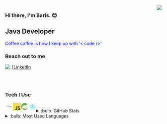 <img src="https://media.giphy.com/media/iIqmM5tTjmpOB9mpbn/giphy.gif" align="right" widht="400" height="250">

### Hi there, I'm Baris. :blush:

## Java Developer

<font color="blue">Coffee coffee is how I keep up with '<
code />' </font>

### Reach out to me

[<img width="22" src="https://unpkg.com/simple-icons@v6/icons/Linkedln.svg" align="left" />[Linkedln]

<br />
<br />

### Tech I Use

<img align="left" src="https://raw.githubusercontent.com/github/explore/80688e429a7d4ef2fca1e82350fe8e3517d3494d/topics/java/java.png" widht="25" height="25">
<img align="left" src="https://raw.githubusercontent.com/github/explore/80688e429a7d4ef2fca1e82350fe8e3517d3494d/topics/javascript/javascript.png" widht="25" height="25">
<img align="left" src="https://raw.githubusercontent.com/github/explore/80688e429a7d4ef2fca1e82350fe8e3517d3494d/topics/spring-boot/spring-boot.png" widht="25" height="25">
<img align="left" src="https://raw.githubusercontent.com/github/explore/80688e429a7d4ef2fca1e82350fe8e3517d3494d/topics/react/react.png" widht="25" height="25">

<br />

<details>
<summary>:bulb: GitHub Stats</summary>
<img src="https://github-readme-stats.vercel.app/api?username=Baris0&theme=radical&show_icons=true">
</details>

<details>
<summary>:bulb: Most Used Languages</summary>
<img src="https://github-readme-stats.vercel.app/api/top-langs/?username=Baris0&layout=compact">
</details>


[Linkedln]: https://www.linkedin.com/in/barisseckin/


